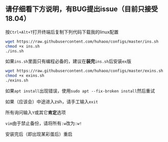 ## 请仔细看下方说明，有BUG提出issue（目前只接受18.04）

按`Ctrl+Alt+T`打开终端后复制下列代码下载我的linux配置

```sh
wget https://raw.githubusercontent.com/huhaoo/configs/master/ins.sh
chmod +x ins.sh
./ins.sh
```

如果`ins.sh`里面只有编程必备的，建议在**装完**`ins.sh`后安装`ex`版

```sh
wget https://raw.githubusercontent.com/huhaoo/configs/master/exins.sh
chmod +x exins.sh
./exins.sh
```

如果`apt install`出现错误，使用`sudo apt --fix-broken install`然后重试

如果（应该会）中途进入zsh，请手工输入`exit`

所有询问输入`Y`或其它**肯定**选项

`vim`由于禁止备份，请将所有`:w`改为`:w!`

安装完后（即出现某彩蛋后）重启
